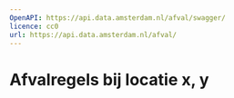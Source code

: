 ```yaml
---
OpenAPI: https://api.data.amsterdam.nl/afval/swagger/
licence: cc0
url: https://api.data.amsterdam.nl/afval/
---
```


# Afvalregels bij locatie x, y


